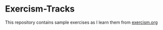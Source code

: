 # Exercism-Tracks

This repository contains sample exercises as I learn them from [exercism.org](https://exercism.org)
